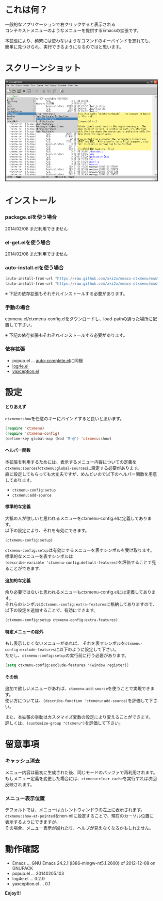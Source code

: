 これは何？
==========

一般的なアプリケーションで右クリックすると表示される  
コンテキストメニューのようなメニューを提供するEmacsの拡張です。  

本拡張により、頻繁には使わないようなコマンドのキーバインドを忘れても、  
簡単に見つけられ、実行できるようになるのではと思います。  


スクリーンショット
==================

![demo](image/demo.png)


インストール
============

### package.elを使う場合

2014/02/08 まだ利用できません  

### el-get.elを使う場合

2014/02/08 まだ利用できません  

### auto-install.elを使う場合

```lisp
(auto-install-from-url "https://raw.github.com/aki2o/emacs-ctxmenu/master/ctxmenu.el")
(auto-install-from-url "https://raw.github.com/aki2o/emacs-ctxmenu/master/ctxmenu-config.el")
```

※ 下記の依存拡張もそれぞれインストールする必要があります。  

### 手動の場合

ctxmenu.el/ctxmenu-config.elをダウンロードし、load-pathの通った場所に配置して下さい。  

※ 下記の依存拡張もそれぞれインストールする必要があります。  

### 依存拡張

* popup.el ... [auto-complete.el](https://github.com/auto-complete/auto-complete)に同梱
* [log4e.el](https://github.com/aki2o/log4e)
* [yaxception.el](https://github.com/aki2o/yaxception)


設定
====

#### とりあえず

`ctxmenu:show`を任意のキーにバインドすると良いと思います。  

```lisp
(require 'ctxmenu)
(require 'ctxmenu-config)
(define-key global-map (kbd "M-@") 'ctxmenu:show)
```

#### ヘルパー関数

本拡張を利用するためには、表示するメニュー内容についての定義を  
`ctxmenu:sources`/`ctxmenu:global-sources`に設定する必要があります。  
直に設定してもらっても大丈夫ですが、めんどいので以下のヘルパー関数を用意してあります。  

* `ctxmenu-config:setup`
* `ctxmenu:add-source`

#### 標準的な定義

大抵の人が欲しいと思われるメニューをctxmenu-config.elに定義してあります。  
以下の設定により、それを有効にできます。  

```lisp
(ctxmenu-config:setup)
```

`ctxmenu-config:setup`は有効にするメニューを表すシンポルを受け取ります。  
標準的なメニューを表すシンポルは  
`(describe-variable 'ctxmenu-config:default-features)`を評価することで見ることができます.  

#### 追加的な定義

余り必要ではないと思われるメニューもctxmenu-config.elには定義してあります。  
それらのシンポルは`ctxmenu-config:extra-features`に格納してありますので、  
以下の設定を追加することで、有効にできます。  

```lisp
(ctxmenu-config:setup ctxmenu-config:extra-features)
```

#### 特定メニューの除外

もし表示したくないメニューがあれば、
それを表すシンポルを`ctxmenu-config:exclude-features`に以下のように設定して下さい。  
ただし、`ctxmenu-config:setup`の実行前に行う必要があります。  

```lisp
(setq ctxmenu-config:exclude-features '(window register))
```

#### その他

追加で欲しいメニューがあれば、`ctxmenu:add-source`を使うことで実現できます。  
使い方については、`(describe-function 'ctxmenu:add-source)`を評価して下さい。  

また、本拡張の挙動はカスタマイズ変数の設定により変えることができます。  
詳しくは、`(customize-group "ctxmenu")`を評価して下さい。  


留意事項
========

### キャッシュ消去

メニュー内容は最初に生成された後、同じモードのバッファで再利用されます。  
もしメニュー定義を変更した場合には、`ctxmenu:clear-cache`を実行すれば次回反映されます。  

### メニュー表示位置

デフォルトでは、メニューはカレントウィンドウの左上に表示されます。  
`ctxmenu:show-at-pointed`をnon-nilに設定することで、現在のカーソル位置に表示するようにできますが、  
その場合、メニュー表示が崩れたり、ヘルプが見えなくなるかもしれません。  


動作確認
========

* Emacs ... GNU Emacs 24.2.1 (i386-mingw-nt5.1.2600) of 2012-12-08 on GNUPACK
* popup.el ... 20140205.103
* log4e.el ... 0.2.0
* yaxception.el ... 0.1


**Enjoy!!!**

